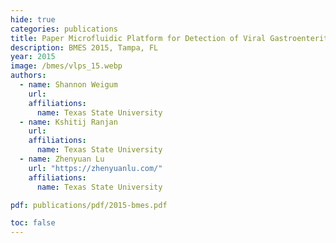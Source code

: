 ```yaml
---
hide: true
categories: publications
title: Paper Microfluidic Platform for Detection of Viral Gastroenteritis
description: BMES 2015, Tampa, FL
year: 2015
image: /bmes/vlps_15.webp
authors:
  - name: Shannon Weigum
    url:
    affiliations:
      name: Texas State University
  - name: Kshitij Ranjan
    url:
    affiliations:
      name: Texas State University
  - name: Zhenyuan Lu
    url: "https://zhenyuanlu.com/"
    affiliations:
      name: Texas State University

pdf: publications/pdf/2015-bmes.pdf

toc: false
---
```

